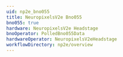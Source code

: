 ```yaml
---
uid: np2e_bno055
title: NeuropixelsV2e Bno055
bno055: true
hardware: NeuropixelsV2e Headstage
bnoOperator: PolledBno055Data
hardwareOperator: NeuropixelsV2eHeadstage
workflowDirectory: np2e/overview
---
```

